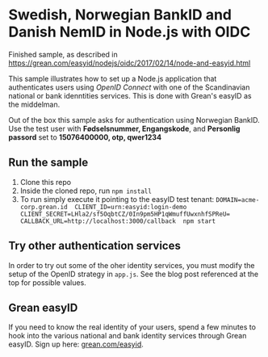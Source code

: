 # Swedish, Norwegian BankID and Danish NemID in Node.js with OIDC
Finished sample, as described in https://grean.com/easyid/nodejs/oidc/2017/02/14/node-and-easyid.html

This sample illustrates how to set up a Node.js application that authenticates
users using *OpenID Connect* with one of the Scandinavian national or bank 
idenntities services. This is done with Grean's easyID as the middelman.

Out of the box this sample asks for authentication using Norwegian BankID.
Use the test user with 
**Fødselsnummer, Engangskode**, and **Personlig passord**  set to 
**15076400000, otp, qwer1234**


## Run the sample

1. Clone this repo
2. Inside the cloned repo, run `npm install`
3. To run simply execute it pointing to the easyID test tenant:
`DOMAIN=acme-corp.grean.id 
CLIENT_ID=urn:easyid:login-demo 
CLIENT_SECRET=LHla2/sf5OqbtCZ/0In9pm5HP1qWmuffUwxnhfSPReU= 
CALLBACK_URL=http://localhost:3000/callback 
npm start`  

## Try other authentication services

In order to try out some of the oher identity services, you must modify the 
setup of the OpenID strategy in `app.js`. See the blog post referenced at 
the top for possible values.

## Grean easyID
If you need to know the real identity of your users, spend a few minutes to hook
into the various national and bank identity services through Grean easyID. 
Sign up here: [grean.com/easyid](https://grean.com/easyid).
